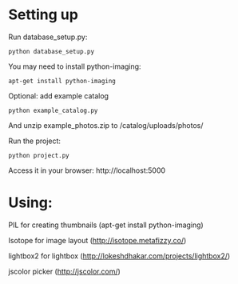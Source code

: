 # Setting up
Run database_setup.py:
```
python database_setup.py
```
You may need to install python-imaging:
```
apt-get install python-imaging
```
Optional: add example catalog
```
python example_catalog.py
```
And unzip example_photos.zip to /catalog/uploads/photos/

Run the project:
```
python project.py
```
Access it in your browser:
http://localhost:5000

# Using:

PIL for creating thumbnails (apt-get install python-imaging)

Isotope for image layout (http://isotope.metafizzy.co/)

lightbox2 for lightbox (http://lokeshdhakar.com/projects/lightbox2/)

jscolor picker (http://jscolor.com/)
